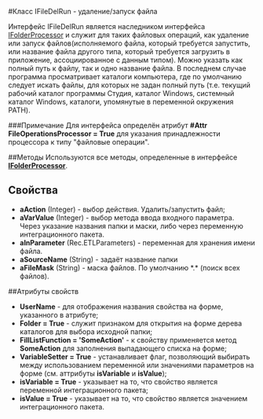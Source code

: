 ﻿---
Keywords: IFileDelRun
---

#Класс IFileDelRun - удаление/запуск файла

Интерфейс IFileDelRun является наследником интерфейса [IFolderProcessor](IFolderProcessor "Интерфейс IFolderProcessor") и служит для таких файловых операций,
как удаление или запуск файлов(исполняемого файла, который требуется запустить, или название файла другого типа, который требуется загрузить в приложение,
ассоциированное с данным типом). Можно указать как полный путь к файлу, так и одно название файла. В последнем случае программа просматривает каталоги компьютера,
где по умолчанию следует искать файлы, для которых не задан полный путь (т.е. текущий рабочий каталог программы Студия, каталог Windows, системный каталог Windows,
каталоги, упомянутые в переменной окружения PATH).



###Примечание
Для интерфейса определён атрибут **#Attr FileOperationsProcessor = True** для указания принадлежности процессора к типу "файловые операции".

##Методы
Используются все методы, определенные в интерфейсе [**IFolderProcessor**](IFolderProcessor "Интерфейс IFolderProcessor").

## Свойства
* **aAction** (Integer) - выбор действия. Удалить/запустить файл;
* **aVarValue** (Integer) - выбор метода ввода входного параметра. Через указание названия папки и маски, либо через переменную интеграционного пакета.
* **aInParameter** (Rec.ETLParameters)  - переменная для хранения имени  файла.
* **aSourceName** (String) - задаёт название папки
* **aFileMask** (String) - маска файлов. По умолчанию \*.* (поиск всех файлов).



##Атрибуты свойств
* **UserName** - для отображения названия свойства на форме, указанного в атрибуте;
* **Folder = True** - служит признаком для открытия на форме дерева каталогов для выбора исходной папки;
* **FillListFunction = 'SomeAction'** - к свойству применяется метод **SomeAction** для заполнения выпадающего списка на форме;
* **VariableSetter = True** - устанавливает флаг, позволяющий выбирать между использованием переменной или значениями параметров на форме (см. аттрибуты **isVariable** и **isValue**);
* **isVariable = True** - указывает на то, что свойство является переменной интеграционного пакета;
* **isValue = True** - указывает на то, что свойство является значением интеграционного пакета.





